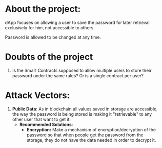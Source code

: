 # About the project:
dApp focuses on allowing a user to save the password for later retrieval exclusively for him, not accessible to others.

Password is allowed to be changed at any time.

# Doubts of the project

1. Is the Smart Contracts supposed to allow multiple users to store their password under the same rules? Or is a single contract per user?

# Attack Vectors:

1. **Public Data:** As in blockchain all values saved in storage are accessible, the way the password is being stored is making it "retrievable" to any other user that want to get it.
   - **Recommended Solutions**:
     - **Encryption:** Make a mechanism of encryption/decryption of the password so that when people get the password from the storage, they do not have the data needed in order to decrypt it.